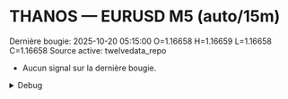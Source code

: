 # THANOS — EURUSD M5 (auto/15m)
Dernière bougie: 2025-10-20 05:15:00  O=1.16658  H=1.16659  L=1.16658  C=1.16658
Source active: twelvedata_repo

- Aucun signal sur la dernière bougie.

<details><summary>Debug</summary>

- TD_API_KEY manquant.

</details>